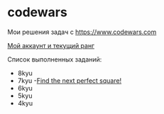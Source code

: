 # codewars
Мои решения задач с https://www.codewars.com

[Мой аккаунт и текущий ранг](https://www.codewars.com/users/redmachine1)

Список выполненных заданий:

- 8kyu
- 7kyu
  -[Find the next perfect square!](codewars/solutions/7kyu/Find_the_next_perfect_square/)
- 6kyu
- 5kyu
- 4kyu


